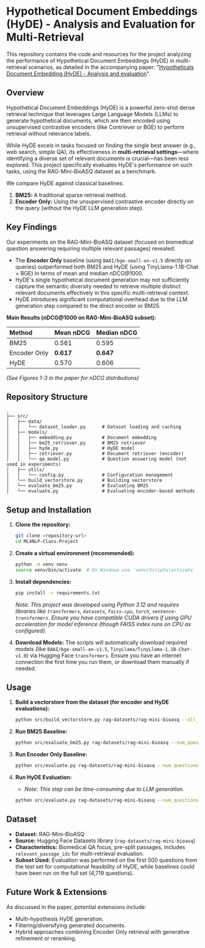 # Hypothetical Document Embeddings (HyDE) - Analysis and Evaluation for Multi-Retrieval

This repository contains the code and resources for the project analyzing the performance of Hypothetical Document Embeddings (HyDE) in multi-retrieval scenarios, as detailed in the accompanying paper: "[Hypotheticals Document Embedding (HyDE) - Analysis and evaluation](ProjectAnalysis.pdf)".

## Overview

Hypothetical Document Embeddings (HyDE) is a powerful zero-shot dense retrieval technique that leverages Large Language Models (LLMs) to generate hypothetical documents, which are then encoded using unsupervised contrastive encoders (like Contriever or BGE) to perform retrieval without relevance labels.

While HyDE excels in tasks focused on finding the single best answer (e.g., web search, simple QA), its effectiveness in **multi-retrieval settings**—where identifying a diverse set of relevant documents is crucial—has been less explored. This project specifically evaluates HyDE's performance on such tasks, using the RAG-Mini-BioASQ dataset as a benchmark.

We compare HyDE against classical baselines:

1. **BM25:** A traditional sparse retrieval method.
2. **Encoder Only:** Using the unsupervised contrastive encoder directly on the query (without the HyDE LLM generation step).

## Key Findings

Our experiments on the RAG-Mini-BioASQ dataset (focused on biomedical question answering requiring multiple relevant passages) revealed:

* The **Encoder Only** baseline (using `BAAI/bge-small-en-v1.5` directly on queries) outperformed both BM25 and HyDE (using TinyLlama-1.1B-Chat + BGE) in terms of mean and median nDCG@1000.
* HyDE's single hypothetical document generation may not sufficiently capture the semantic diversity needed to retrieve multiple distinct relevant documents effectively in this specific multi-retrieval context.
* HyDE introduces significant computational overhead due to the LLM generation step compared to the direct encoder or BM25.

**Main Results (nDCG@1000 on RAG-Mini-BioASQ subset):**

| Method       | Mean nDCG | Median nDCG |
| :----------- | :-------- | :---------- |
| BM25         | 0.561     | 0.595       |
| Encoder Only | **0.617** | **0.647**   |
| HyDE         | 0.570     | 0.606       |

*(See Figures 1-3 in the paper for nDCG distributions)*
<!-- ![nDCG Distribution BM25](path/to/bm25_plot.png) -->
<!-- ![nDCG Distribution Encoder Only](path/to/encoder_plot.png) -->
<!-- ![nDCG Distribution HyDE](path/to/hyde_plot.png) -->

## Repository Structure

```
.
├── src/
│   ├── data/
│   │   └── dataset_loader.py      # Dataset loading and caching
│   ├── models/
│   │   ├── embedding.py           # Document embedding
│   │   ├── bm25_retriever.py      # BM25 retriever
│   │   ├── hyde.py                # HyDE model
│   │   ├── retriever.py           # Document retriever (encoder)
│   │   └── qa_model.py            # Question answering model (not used in experiments)
│   ├── utils/
│   │   └── config.py              # Configuration management
│   └── build_vectorstore.py       # Building vectorstore
│   └── evaluate_bm25.py           # Evaluating BM25
│   └── evaluate.py                # Evaluating encoder-based methods
```

## Setup and Installation

1. **Clone the repository:**

    ```bash
    git clone <repository-url>
    cd ML4NLP-Class-Project
    ```

2. **Create a virtual environment (recommended):**

    ```bash
    python -m venv venv
    source venv/bin/activate  # On Windows use `venv\Scripts\activate`
    ```

3. **Install dependencies:**

    ```bash
    pip install -r requirements.txt
    ```

    *Note: This project was developed using Python 3.12 and requires libraries like `transformers`, `datasets`, `faiss-cpu`, `torch`, `sentence-transformers`. Ensure you have compatible CUDA drivers if using GPU acceleration for model inference (though FAISS index runs on CPU as configured).*

4. **Download Models:** The scripts will automatically download required models (like `BAAI/bge-small-en-v1.5`, `TinyLlama/TinyLlama-1.1B-Chat-v1.0`) via Hugging Face `transformers`. Ensure you have an internet connection the first time you run them, or download them manually if needed.

## Usage

1. **Build a vectorstore from the dataset (for encoder and HyDE evaluations):**

    ```bash
    python src/build_vectorstore.py rag-datasets/rag-mini-bioasq --all_passages
    ```

2. **Run BM25 Baseline:**

    ```bash
    python src/evaluate_bm25.py rag-datasets/rag-mini-bioasq --num_questions 1000 --top_k 1000
    ```

3. **Run Encoder Only Baseline:**

    ```bash
    python src/evaluate.py rag-datasets/rag-mini-bioasq --num_questions 1000 --top_k 1000
    ```

4. **Run HyDE Evaluation:**
    * *Note: This step can be time-consuming due to LLM generation.*

    ```bash
    python src/evaluate.py rag-datasets/rag-mini-bioasq --num_questions 1000 --top_k 1000 --hyde
    ```

## Dataset

* **Dataset:** RAG-Mini-BioASQ
* **Source:** Hugging Face Datasets library (`rag-datasets/rag-mini-bioasq`)
* **Characteristics:** Biomedical QA focus, pre-split passages, includes `relevant_passage_ids` for multi-retrieval evaluation.
* **Subset Used:** Evaluation was performed on the first 500 questions from the test set for computational feasibility of HyDE, while baselines could have been run on the full set (4,719 questions).

## Future Work & Extensions

As discussed in the paper, potential extensions include:

* Multi-hypothesis HyDE generation.
* Filtering/diversifying generated documents.
* Hybrid approaches combining Encoder Only retrieval with generative refinement or reranking.
